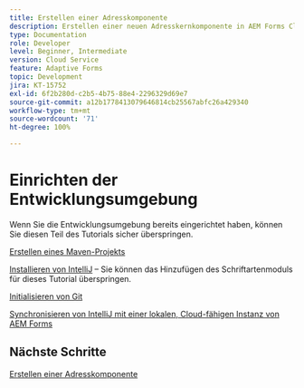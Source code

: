 ```yaml
---
title: Erstellen einer Adresskomponente
description: Erstellen einer neuen Adresskernkomponente in AEM Forms Cloud Service
type: Documentation
role: Developer
level: Beginner, Intermediate
version: Cloud Service
feature: Adaptive Forms
topic: Development
jira: KT-15752
exl-id: 6f2b280d-c2b5-4b75-88e4-2296329d69e7
source-git-commit: a12b1778413079646814cb25567abfc26a429340
workflow-type: tm+mt
source-wordcount: '71'
ht-degree: 100%

---
```


# Einrichten der Entwicklungsumgebung

Wenn Sie die Entwicklungsumgebung bereits eingerichtet haben, können Sie diesen Teil des Tutorials sicher überspringen.

[Erstellen eines Maven-Projekts](https://experienceleague.adobe.com/de/docs/experience-manager-learn/cloud-service/forms/developing-for-cloud-service/getting-started)

[Installieren von IntelliJ](https://experienceleague.adobe.com/de/docs/experience-manager-learn/cloud-service/forms/developing-for-cloud-service/intellij-set-up) – Sie können das Hinzufügen des Schriftartenmoduls für dieses Tutorial überspringen.

[Initialisieren von Git](https://experienceleague.adobe.com/de/docs/experience-manager-learn/cloud-service/forms/developing-for-cloud-service/setup-git)

[Synchronisieren von IntelliJ mit einer lokalen, Cloud-fähigen Instanz von AEM Forms](https://experienceleague.adobe.com/de/docs/experience-manager-learn/cloud-service/forms/developing-for-cloud-service/intellij-and-aem-sync)

## Nächste Schritte

[Erstellen einer Adresskomponente](./creating-address-component.md)
